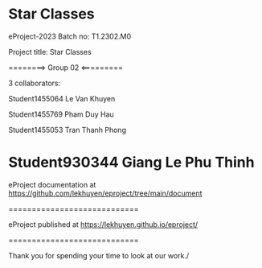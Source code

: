 Star Classes
============================

eProject-2023 Batch no: T1.2302.M0

Project title: Star Classes

========> Group 02 <=========

3 collaborators:

Student1455064  Le Van Khuyen

Student1455769  Pham Duy Hau

Student1455053  Tran Thanh Phong

Student930344 Giang Le Phu Thinh
============================

eProject documentation at https://github.com/lekhuyen/eproject/tree/main/document

============================

eProject published at https://lekhuyen.github.io/eproject/

============================

Thank you for spending your time to look at our work./
